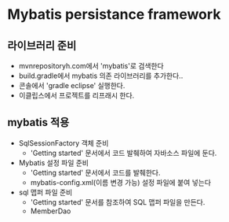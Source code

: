 # Mybatis persistance framework

## 라이브러리 준비
- mvnrepositoryh.com에서 'mybatis'로 검색한다
- build.gradle에서 mybatis 의존 라이브러리를 추가한다..
- 콘솔에서 'gradle eclipse' 실행한다.
- 이클립스에서 프로젝트를 리프래시 한다.

## mybatis 적용
- SqlSessionFactory 객체 준비
    - 'Getting started' 문서에서 코드 발췌하여 자바소스 파일에 둔다.
- Mybatis 설정 파일 준비
    - 'Getting started' 문서에서 코드를 발췌한다.
    - mybatis-config.xml(이름 변경 가능) 설정 파일에 붙여 넣는다
- sql 맵퍼 파일 준비
    - 'Getting started' 문서를 참조하여 SQL 맵퍼 파일을 만든다.
    - MemberDao